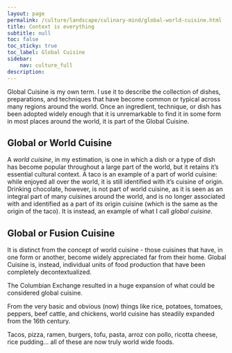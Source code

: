 ```yaml
---
layout: page
permalink: /culture/landscape/culinary-mind/global-world-cuisine.html
title: Context is everything
subtitle: null
toc: false
toc_sticky: true
toc_label: Global Cuisine
sidebar:
    nav: culture_full
description: 
---
```

Global Cuisine is my own term. I use it to describe the collection of dishes, preparations, and techniques that have become common or typical across many regions around the world. Once an ingredient, technique, or dish has been adopted widely enough that it is unremarkable to find it in some form in most places around the world, it is part of the Global Cuisine.

## Global or World Cuisine
A *world cuisine*, in my estimation, is one in which a dish or a type of dish has become popular throughout a large part of the world, but it retains it’s essential cultural context. A taco is an example of a part of world cuisine: while enjoyed all over the world, it is still identified with it’s cuisine of origin. Drinking chocolate, however, is not part of world cuisine, as it is seen as an integral part of many cuisines around the world, and is no longer associated with and identified as a part of its origin cuisine (which is the same as the origin of the taco). It is instead, an example of what I call *global cuisine*.

## Global or Fusion Cuisine

It is distinct from the concept of world cuisine - those cuisines that have, in one form or another, become widely appreciated far from their home. Global Cuisine is, instead, individual units of food production that have been completely decontextualized.

The Columbian Exchange resulted in a huge expansion of what could be considered global cuisine.

From the very basic and obvious (now) things like rice, potatoes, tomatoes, peppers, beef cattle, and chickens, world cuisine has steadily expanded from the 16th century.

Tacos, pizza, ramen, burgers, tofu, pasta, arroz con pollo, ricotta cheese, rice pudding… all of these are now truly world wide foods. 